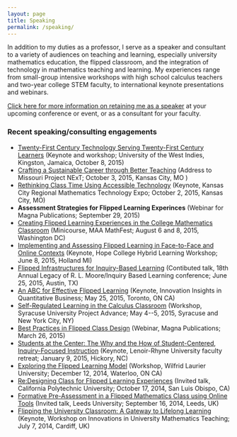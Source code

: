 ```yaml
---
layout: page
title: Speaking
permalink: /speaking/
---
```


In addition to my duties as a professor, I serve as a speaker and consultant to a variety of audiences on teaching and learning, especially university mathematics education, the flipped classroom, and the integration of technology in mathematics teaching and learning. My experiences range from small-group intensive workshops with high school calculus teachers and two-year college STEM faculty, to international keynote presentations and webinars. 

[Click here for more information on retaining me as a speaker](/speakinginfo) at your upcoming conference or event, or as a consultant for your faculty. 

<!-- ### Upcoming speaking/consulting engagements  -->
 
### Recent speaking/consulting engagements

+ [Twenty-First Century Technology Serving Twenty-First Century Learners](http://rtalbert.org/uwi) (Keynote and workshop; University of the West Indies, Kingston, Jamaica, October 8, 2015)
+ [Crafting a Sustainable Career through Better Teaching](http://rtalbert.org/monext) (Address to Missouri Project NExT; October 3, 2015, Kansas City, MO )
+ [Rethinking Class Time Using Accessible Technology](http://rtalbert.org/kcexpo) (Keynote, Kansas City Regional Mathematics Technology Expo; October 2, 2015, Kansas City, MO)
+ __Assessment Strategies for Flipped Learning Experinces__ (Webinar for Magna Publications; September 29, 2015)
+ [Creating Flipped Learning Experiences in the College Mathematics Classroom](http://www.maa.org/meetings/mathfest/program-details/2015/minicourses) (Minicourse, MAA MathFest; August 6 and 8, 2015, Washington DC)
+ [Implementing and Assessing Flipped Learning in Face-to-Face and Online Contexts](http://rtalbert.org/hlwhope) (Keynote, Hope College Hybrid Learning Workshop; June 8, 2015, Holland MI)
+ [Flipped Infrastructures for Inquiry-Based Learning](http://rtalbert.org/rlmoore) (Contibuted talk, 18th Annual Legacy of R. L. Moore/Inquiry Based Learning conference; June 25, 2015, Austin, TX)
+ [An ABC for Effective Flipped Learning](http://rtalbert.org/pearsontoronto) (Keynote, Innovation Insights in Quantitative Business; May 25, 2015, Toronto, ON CA)
+ [Self-Regulated Learning in the Calculus Classroom](http://roberttalbert.github.io/advance) (Workshop, Syracuse University Project Advance; May 4--5, 2015, Syracuse and New York City, NY)
+ [Best Practices in Flipped Class Design](http://www.magnapubs.com/online-seminars/best-practices-in-flipped-class-design-13377-1.html) (Webinar, Magna Publications; March 26, 2015)
+ [Students at the Center: The Why and the How of Student-Centered, Inquiry-Focused Instruction](http://roberttalbert.github.io/lenoirrhyne) (Keynote, Lenoir-Rhyne University faculty retreat; January 9, 2015, Hickory, NC)
+ [Exploring the Flipped Learning Model](http://roberttalbert.github.io/wlu) (Workshop, Wilfrid Laurier University; December 12, 2014, Waterloo, ON CA)
+ [Re:Designing Class for Flipped Learning Experiences](http://roberttalbert.github.io/calpoly) (Invited talk, California Polytechnic University; October 17, 2014, San Luis Obispo, CA)
+ [Formative Pre-Assessment in a Flipped Mathematics Class using Online Tools](http://roberttalbert.github.io/leeds) (Invited talk, Leeds University; September 16, 2014, Leeds, UK)
+ [Flipping the University Classroom: A Gateway to Lifelong Learning](http://roberttalbert.github.io/cardiffuniv) (Keynote, Workshop on Innovations in University Mathematics Teaching; July 7, 2014, Cardiff, UK)
